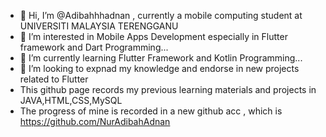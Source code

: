 - 👋 Hi, I’m @Adibahhhadnan , currently a mobile computing student at UNIVERSITI MALAYSIA TERENGGANU
- 👀 I’m interested in Mobile Apps Development especially in Flutter framework and Dart Programming...
- 🌱 I’m currently learning Flutter Framework and Kotlin Programming...
- 💞️ I’m looking to expnad my knowledge and endorse in new projects related to Flutter
- This github page records my previous learning materials and projects in JAVA,HTML,CSS,MySQL
- The progress of mine is recorded in a new github acc , which is https://github.com/NurAdibahAdnan

<!---
Adibahhhadnan/Adibahhhadnan is a ✨ special ✨ repository because its `README.md` (this file) appears on your GitHub profile.
You can click the Preview link to take a look at your changes.
--->
